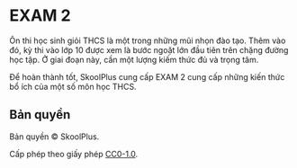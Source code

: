 # EXAM 2

Ôn thi học sinh giỏi THCS là một trong những mũi nhọn đào tạo. Thêm vào đó, kỳ thi vào lớp 10 được xem là bước ngoặt lớn đầu tiên trên chặng đường học tập. Ở giai đoạn này, cần một lượng kiếm thức đủ và trọng tâm.

Để hoàn thành tốt, SkoolPlus cung cấp EXAM 2 cung cấp những kiến thức bổ ích của một số môn học THCS.

## Bản quyền
Bản quyền &copy; SkoolPlus.

Cấp phép theo giấy phép [CC0-1.0](LICENSE).
